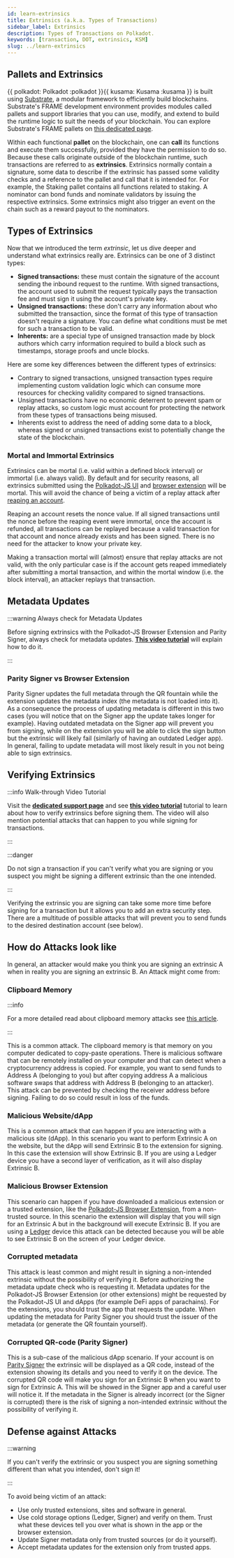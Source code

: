 ```yaml
---
id: learn-extrinsics
title: Extrinsics (a.k.a. Types of Transactions)
sidebar_label: Extrinsics
description: Types of Transactions on Polkadot.
keywords: [transaction, DOT, extrinsics, KSM]
slug: ../learn-extrinsics
---
```


## Pallets and Extrinsics

{{ polkadot: Polkadot :polkadot }}{{ kusama: Kusama :kusama }} is built using
[Substrate](https://substrate.io/), a modular framework to efficiently build blockchains.
Substrate's FRAME development environment provides modules called pallets and support libraries that
you can use, modify, and extend to build the runtime logic to suit the needs of your blockchain. You
can explore Substrate's FRAME pallets on
[this dedicated page](https://docs.substrate.io/reference/frame-pallets/).

Within each functional **pallet** on the blockchain, one can **call** its functions and execute them
successfully, provided they have the permission to do so. Because these calls originate outside of
the blockchain runtime, such transactions are referred to as **extrinsics**. Extrinsics normally
contain a signature, some data to describe if the extrinsic has passed some validity checks and a
reference to the pallet and call that it is intended for. For example, the Staking pallet contains
all functions related to staking. A nominator can bond funds and nominate validators by issuing the
respective extrinsics. Some extrinsics might also trigger an event on the chain such as a reward
payout to the nominators.

## Types of Extrinsics

Now that we introduced the term _extrinsic_, let us dive deeper and understand what extrinsics
really are. Extrinsics can be one of 3 distinct types:

- **Signed transactions:** these must contain the signature of the account sending the inbound
  request to the runtime. With signed transactions, the account used to submit the request typically
  pays the transaction fee and must sign it using the account's private key.
- **Unsigned transactions:** these don't carry any information about who submitted the transaction,
  since the format of this type of transaction doesn't require a signature. You can define what
  conditions must be met for such a transaction to be valid.
- **Inherents:** are a special type of unsigned transaction made by block authors which carry
  information required to build a block such as timestamps, storage proofs and uncle blocks.

Here are some key differences between the different types of extrinsics:

- Contrary to signed transactions, unsigned transaction types require implementing custom validation
  logic which can consume more resources for checking validity compared to signed transactions.
- Unsigned transactions have no economic deterrent to prevent spam or replay attacks, so custom
  logic must account for protecting the network from these types of transactions being misused.
- Inherents exist to address the need of adding some data to a block, whereas signed or unsigned
  transactions exist to potentially change the state of the blockchain.

### Mortal and Immortal Extrinsics

Extrinsics can be mortal (i.e. valid within a defined block interval) or immortal (i.e. always
valid). By default and for security reasons, all extrinsics submitted using the
[Polkadot-JS UI](../general/polkadotjs-ui.md) and
[browser extension](../general/polkadotjs.md#polkadot-js-extension) will be mortal. This will avoid
the chance of being a victim of a replay attack after
[reaping an account](./learn-accounts.md#existential-deposit-and-reaping).

Reaping an account resets the nonce value. If all signed transactions until the nonce before the
reaping event were immortal, once the account is refunded, all transactions can be replayed because
a valid transaction for that account and nonce already exists and has been signed. 
There is no need for the attacker to know
your private key.

Making a transaction mortal will (almost) ensure that replay attacks are not valid, with the only
particular case is if the account gets reaped immediately after submitting a mortal transaction, and
within the mortal window (i.e. the block interval), an attacker replays that transaction.

## Metadata Updates

:::warning Always check for Metadata Updates

Before signing extrinsics with the Polkadot-JS Browser Extension and Parity Signer, always check for
metadata updates. [**This video tutorial**](https://youtu.be/gbvrHzr4EDY?t=84) will explain how to
do it.

:::

### Parity Signer vs Browser Extension

Parity Signer updates the full metadata through the QR fountain while the extension updates the
metadata index (the metadata is not loaded into it). As a consequence the process of updating
metadata is different in this two cases (you will notice that on the Signer app the update takes
longer for example). Having outdated metadata on the Signer app will prevent you from signing, while
on the extension you will be able to click the sign button but the extrinsic will likely fail
(similarly of having an outdated Ledger app). In general, failing to update metadata will most
likely result in you not being able to sign extrinsics.

## Verifying Extrinsics

:::info Walk-through Video Tutorial

Visit the
[**dedicated support page**](https://support.polkadot.network/support/solutions/articles/65000179161-how-can-i-verify-what-extrinsic-i-m-signing-)
and see [**this video tutorial**](https://youtu.be/bxMs-9fBtFk) tutorial to learn about how to
verify extrinsics before signing them. The video will also mention potential attacks that can happen
to you while signing for transactions.

:::

:::danger

Do not sign a transaction if you can't verify what you are signing or you suspect you might be
signing a different extrinsic than the one intended.

:::

Verifying the extrinsic you are signing can take some more time before signing for a transaction but
it allows you to add an extra security step. There are a multitude of possible attacks that will
prevent you to send funds to the desired destination account (see below).

## How do Attacks look like

In general, an attacker would make you think you are signing an extrinsic A when in reality you are
signing an extrinsic B. An Attack might come from:

### Clipboard Memory

:::info

For a more detailed read about clipboard memory attacks see
[this article](https://www.kaspersky.com/blog/cryptoshuffler-bitcoin-stealer/19976/).

:::

This is a common attack. The clipboard memory is that memory on you computer dedicated to copy-paste
operations. There is malicious software that can be remotely installed on your computer and that can
detect when a cryptocurrency address is copied. For example, you want to send funds to Address A
(belonging to you) but after copying address A a malicious software swaps that address with Address
B (belonging to an attacker). This attack can be prevented by checking the receiver address before
signing. Failing to do so could result in loss of the funds.

### Malicious Website/dApp

This is a common attack that can happen if you are interacting with a malicious site (dApp). In this
scenario you want to perform Extrinsic A on the website, but the dApp will send Extrinsic B to the
extension for signing. In this case the extension will show Extrinsic B. If you are using a Ledger
device you have a second layer of verification, as it will also display Extrinsic B.

### Malicious Browser Extension

This scenario can happen if you have downloaded a malicious extension or a trusted extension, like
the [Polkadot-JS Browser Extension](https://polkadot.js.org/extension/), from a non-trusted source.
In this scenario the extension will display that you will sign for an Extrinsic A but in the
background will execute Extrinsic B. If you are using a [Ledger](https://www.ledger.com/) device
this attack can be detected because you will be able to see Extrinsic B on the screen of your Ledger
device.

### Corrupted metadata

This attack is least common and might result in signing a non-intended extrinsic without the
possibility of verifying it. Before authorizing the metadata update check who is requesting it.
Metadata updates for the Polkadot-JS Browser Extension (or other extensions) might be requested by
the Polkadot-JS UI and dApps (for example DeFi apps of parachains). For the extensions, you should
trust the app that requests the update. When updating the metadata for Parity Signer you should
trust the issuer of the metadata (or generate the QR fountain yourself).

### Corrupted QR-code (Parity Signer)

This is a sub-case of the malicious dApp scenario. If your account is on
[Parity Signer](https://www.parity.io/technologies/signer/) the extrinsic will be displayed as a QR
code, instead of the extension showing its details and you need to verify it on the device. The
corrupted QR code will make you sign for an Extrinsic B when you want to sign for Extrinsic A. This
will be showed in the Signer app and a careful user will notice it. If the metadata in the Signer is
already incorrect (or the Signer is corrupted) there is the risk of signing a non-intended extrinsic
without the possibility of verifying it.

## Defense against Attacks

:::warning

If you can't verify the extrinsic or you suspect you are signing something different than what you
intended, don't sign it!

:::

To avoid being victim of an attack:

- Use only trusted extensions, sites and software in general.
- Use cold storage options (Ledger, Signer) and verify on them. Trust what these devices tell you
  over what is shown in the app or the browser extension.
- Update Signer metadata only from trusted sources (or do it yourself).
- Accept metadata updates for the extension only from trusted apps.
